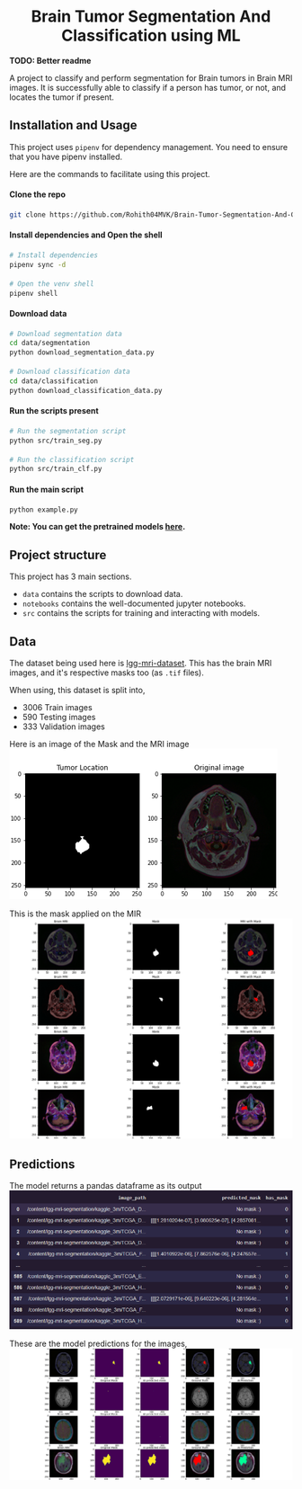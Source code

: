 <h1 align="center">Brain Tumor Segmentation And Classification using ML</h1>

**TODO: Better readme**

A project to classify and perform segmentation for Brain tumors in Brain MRI images.
It is successfully able to classify if a person has tumor, or not, and locates the tumor
if present.

## Installation and Usage

This project uses `pipenv` for dependency management. You need to ensure that you have pipenv installed.

Here are the commands to facilitate using this project.

#### Clone the repo

```sh
git clone https://github.com/Rohith04MVK/Brain-Tumor-Segmentation-And-Classification
```

#### Install dependencies and Open the shell

```sh
# Install dependencies
pipenv sync -d

# Open the venv shell
pipenv shell
```

#### Download data

```sh
# Download segmentation data
cd data/segmentation
python download_segmentation_data.py

# Download classification data
cd data/classification
python download_classification_data.py
```

#### Run the scripts present

```sh
# Run the segmentation script
python src/train_seg.py

# Run the classification script
python src/train_clf.py
```

#### Run the main script

```sh
python example.py
```

**Note: You can get the pretrained models [here](https://drive.google.com/drive/folders/17c9VjWuyVrShYdFt4E5lC0bUZWFTBgzi?usp=sharing).**

## Project structure

This project has 3 main sections.

- `data` contains the scripts to download data.
- `notebooks` contains the well-documented jupyter notebooks.
- `src` contains the scripts for training and interacting with models.

## Data

The dataset being used here is [lgg-mri-dataset](https://www.kaggle.com/mateuszbuda/lgg-mri-segmentation).
This has the brain MRI images, and it's respective masks too (as `.tif` files).

When using, this dataset is split into,
- 3006 Train images
- 590 Testing images
- 333 Validation images

Here is an image of the Mask and the MRI image
![tumor and brain](images/brain_and_tumor.png)

This is the mask applied on the MIR
![mask on mri](images/tumor_on_brain.png)

## Predictions

The model returns a pandas dataframe as its output
![predictions](images/predictions.PNG)

These are the model predictions for the images,
![The predictions on the image](images/AI_classified_tumors.png)
